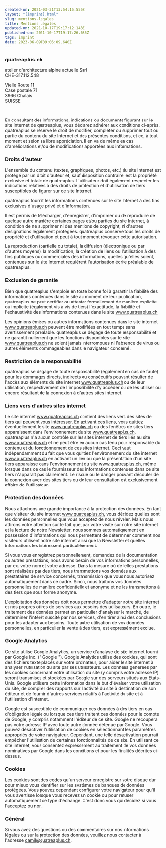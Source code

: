 ```yaml
---
created-on: 2021-03-31T13:54:15.555Z
layout: "[imprint].html"
slug: mentions-legales
title: Mentions Légales
updated-on: 2021-10-17T19:17:12.143Z
published-on: 2021-10-17T19:17:26.685Z
tags: imprint
date: 2023-06-09T09:06:09.640Z
---
```

### quatreaplus.ch

atelier d'architecture alpine actuelle Sàrl\
CHE-317.112.548  

Vielle Route 11\
Case postale 71\
3966 Chalais\
SUISSE

‍

En consultant des informations, indications ou documents figurant sur le site Internet de quatreaplus, vous déclarez adhérer aux conditions ci-après. quatreaplus se réserve le droit de modifier, compléter ou supprimer tout ou partie du contenu du site Internet et des présentes conditions, et ce, à tout moment et selon sa libre appréciation. Il en va de même en cas d'améliorations et/ou de modifications apportées aux informations.

### **Droits d'auteur**

L'ensemble du contenu (textes, graphiques, photos, etc.) du site Internet est protégé par un droit d'auteur et, sauf disposition contraire, est la propriété exclusive et totale de quatreaplus. L'utilisateur doit également respecter les indications relatives à des droits de protection et d'utilisation de tiers susceptibles de figurer sur ce site Internet.

quatreaplus fournit les informations contenues sur le site Internet à des fins exclusives d'usage privé et d'information.

Il est permis de télécharger, d'enregistrer, d'imprimer ou de reproduire de quelque autre manière certaines pages et/ou parties du site Internet, à condition de ne supprimer ni des mentions de copyright, ni d'autres désignations légalement protégées. quatreaplus conserve tous les droits de propriété et d'utilisation et peut à tout moment révoquer cette autorisation.

La reproduction (partielle ou totale), la diffusion (électronique ou par d'autres moyens), la modification, la création de liens ou l'utilisation à des fins publiques ou commerciales des informations, quelles qu'elles soient, contenues sur le site Internet requièrent l'autorisation écrite préalable de quatreaplus.

### **Exclusion de garantie**

Bien que quatreaplus s'emploie en toute bonne foi à garantir la fiabilité des informations contenues dans le site au moment de leur publication, quatreaplus ne peut certifier ou attester formellement de manière explicite ou implicite (également vis à vis de tiers) l'exactitude, la fiabilité et l'exhaustivité des informations contenues dans le site www.quatreaplus.ch

Les opinions émises ou autres informations contenues dans le site internet www.quatreaplus.ch peuvent être modifiées en tout temps sans avertissement préalable. quatreaplus se dégage de toute responsabilité et ne garantit nullement que les fonctions disponibles sur le site www.quatreaplus.ch ne soient jamais interrompues ni l'absence de virus ou autres éléments dommageables dans le navigateur concerné.

### **Restriction de la responsabilité**

quatreaplus se dégage de toute responsabilité (également en cas de faute) pour les dommages directs, indirects ou consécutifs pouvant résulter de l'accès aux éléments du site internet www.quatreaplus.ch ou de leur utilisation, respectivement de l'impossibilité d'y accéder ou de les utiliser ou encore résultant de la connexion à d'autres sites internet.

### **Liens vers d'autres sites internet**

Le site internet www.quatreaplus.ch contient des liens vers des sites de tiers qui peuvent vous intéresser. En activant ces liens, vous quittez éventuellement le site www.quatreaplus.ch ou des fenêtres de sites tiers apparaissent dans l'environnement du site www.quatreaplus.ch. quatreaplus n'a aucun contrôle sur les sites internet de tiers liés au site www.quatreaplus.ch et ne peut être en aucun cas tenu pour responsable du contenu et du fonctionnement de ces sites internet. Ceci vaut indépendamment du fait que vous quittiez l'environnement du site internet www.quatreaplus.ch en activant un lien ou que la présentation d'un site tiers apparaisse dans l'environnement du site www.quatreaplus.ch, même lorsque dans ce cas le fournisseur des informations contenues dans ce site tiers n'apparaît pas clairement. Le risque ou le danger pouvant découler de la connexion avec des sites tiers ou de leur consultation est exclusivement affaire de l'utilisateur.

### **Protection des données**

Nous attachons une grande importance à la protection des données. En tant que visiteur du site internet www.quatreaplus.ch, vous décidez quelles sont les données personnelles que vous acceptez de nous révéler. Mais nous attirons votre attention sur le fait que, par votre visite sur notre site internet et la lecture de notre Newsletter, nous sommes automatiquement en possession d'informations qui nous permettent de déterminer comment nos visiteurs utilisent notre site internet ainsi que la Newsletter et quelles informations les intéressent particulièrement.

Si vous vous enregistrez personnellement, demandez de la documentation ou autres prestations, nous avons besoin de vos informations personnelles, par ex. votre nom et votre adresse. Dans la mesure où de telles prestations sont réalisées par des tiers, nous transmettons vos données aux prestataires de service concernés, transmission que vous nous autorisez automatiquement dans ce cadre. Sinon, nous traitons vos données personnelles de manière confidentielle et anonyme et ne les transmettons à des tiers que sous forme anonyme.

L'exploitation des données doit nous permettre d'adapter notre site internet et nos propres offres de services aux besoins des utilisateurs. En outre, le traitement des données permet en particulier d'analyser le marché, de déterminer l'intérêt suscité par nos services, d'en tirer ainsi des conclusions pour les adapter aux besoins. Toute autre utilisation de vos données personnelles, en particulier la vente à des tiers, est expressément exclue.

### **Google Analytics**

Ce site utilise Google Analytics, un service d'analyse de site internet fourni par Google Inc. (" Google "). Google Analytics utilise des cookies, qui sont des fichiers texte placés sur votre ordinateur, pour aider le site internet à analyser l'utilisation du site par ses utilisateurs. Les données générées par les cookies concernant votre utilisation du site (y compris votre adresse IP) seront transmises et stockées par Google sur des serveurs situés aux Etats-Unis. Google utilisera cette information dans le but d'évaluer votre utilisation du site, de compiler des rapports sur l'activité du site à destination de son éditeur et de fournir d'autres services relatifs à l'activité du site et à l'utilisation d'Internet.

Google est susceptible de communiquer ces données à des tiers en cas d'obligation légale ou lorsque ces tiers traitent ces données pour le compte de Google, y compris notamment l'éditeur de ce site. Google ne recoupera pas votre adresse IP avec toute autre donnée détenue par Google. Vous pouvez désactiver l'utilisation de cookies en sélectionnant les paramètres appropriés de votre navigateur. Cependant, une telle désactivation pourrait empêcher l'utilisation de certaines fonctionnalités de ce site. En utilisant ce site internet, vous consentez expressément au traitement de vos données nominatives par Google dans les conditions et pour les finalités décrites ci-dessus.

### **Cookies**

Les cookies sont des codes qu'un serveur enregistre sur votre disque dur pour mieux vous identifier sur les systèmes de banques de données protégées. Vous pouvez cependant configurer votre navigateur pour qu'il vous avertisse lorsque vous recevez un cookie ou pour refuser automatiquement ce type d'échange. C'est donc vous qui décidez si vous l'acceptez ou non.

### **Général**

Si vous avez des questions ou des commentaires sur nos informations légales ou sur la protection des données, veuillez nous contacter à l'adresse camil@quatreaplus.ch.